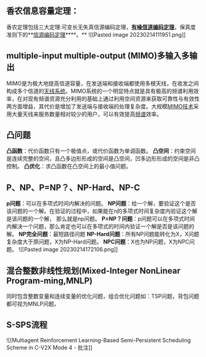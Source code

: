 ## 香农信息容量定理：
香农定理包括三大定理:可变长无失真信源编码定理，**[有噪信道编码定理](https://baike.baidu.com/item/%E6%9C%89%E5%99%AA%E4%BF%A1%E9%81%93%E7%BC%96%E7%A0%81%E5%AE%9A%E7%90%86?fromModule=lemma_inlink)**，保真度准则下的**[信源编码定理](https://baike.baidu.com/item/%E4%BF%A1%E6%BA%90%E7%BC%96%E7%A0%81%E5%AE%9A%E7%90%86?fromModule=lemma_inlink)****。**
![[Pasted image 20230214111951.png]]

## multiple-input multiple-output (MIMO)多输入多输出
MIMO是为极大地提高信道容量，在发送端和接收端都使用多根天线，在收发之间构成多个信道的[天线系统](https://baike.baidu.com/item/%E5%A4%A9%E7%BA%BF%E7%B3%BB%E7%BB%9F/5931997?fromModule=lemma_inlink)。MIMO系统的一个明显特点就是具有极高的频谱利用效率，在对现有频谱资源充分利用的基础上通过利用空间资源来获取可靠性与有效性两方面增益，其代价是增加了发送端与接收端的处理复杂度。大规模[MIMO技术](https://baike.baidu.com/item/MIMO%E6%8A%80%E6%9C%AF/10521789?fromModule=lemma_inlink)采用大量天线来服务数量相对较少的用户，可以有效提高[频谱](https://baike.baidu.com/item/%E9%A2%91%E8%B0%B1?fromModule=lemma_inlink)效率。

## 凸问题

**凸函数**：代价函数只有一个极值点，或代价函数为单调函数。
**凸空间**：约束空间是连续完整的空间，且凸多边形形成的空间是凸空间，凹多边形形成的空间是非凸控制。
**凸优化**：求凸函数在凸空间上的最小值问题。

## P、NP、P=NP？、NP-Hard、NP-C
**p问题**：可以在多项式时间内解决的问题。
**NP问题**：给一个解，要验证这个是否该问题的一个解。在验证的过程中，如果能在n的多项式时间复杂度内验证这个解是该问题的一个解， 那么就是np问题。
**P=NP？问题**：p问题可以在多项式时间内解决一个问题，那么肯定也可以在多项式的时间内验证一个解是否是该问题的解。
**NP完全问题**：最短路径问题
**NP-Hard问题**：所有NP问题能转化为X，X问题复杂度大于原问题，X为NP-Hard问题。
**NPC问题**：X也为NP问题，X为NPC问题。
![[Pasted image 20230214172106.png]]

## 混合整数非线性规划(Mixed-Integer NonLinear Program-ming,MNLP)
同时包含整数变量和连续变量的优化问题，组合优化问题如：TSP问题，背包问题都可视为MNLP问题。

## S-SPS流程
![[Multiagent Reinforcement Learning-Based Semi-Persistent Scheduling Scheme in C-V2X Mode 4 - 批注]]